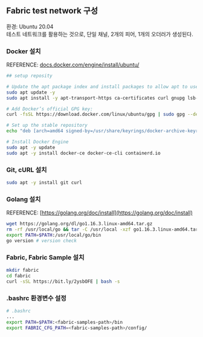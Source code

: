 ## Fabric test network 구성

환경: Ubuntu 20.04  
테스트 네트워크를 활용하는 것으로, 단일 채널, 2개의 피어, 1개의 오더러가 생성된다.

### Docker 설치

REFERENCE: [docs.docker.com/engine/install/ubuntu/](http://docs.docker.com/engine/install/ubuntu/)

```bash
## setup reposity

# Update the apt package index and install packages to allow apt to use a repository over HTTPS
sudo apt update -y
sudo apt install -y apt-transport-https ca-certificates curl gnupg lsb-release

# Add Docker’s official GPG key:
curl -fsSL https://download.docker.com/linux/ubuntu/gpg | sudo gpg --dearmor -o /usr/share/keyrings/docker-archive-keyring.gpg

# Set up the stable repository
echo "deb [arch=amd64 signed-by=/usr/share/keyrings/docker-archive-keyring.gpg] https://download.docker.com/linux/ubuntu $(lsb_release -cs) stable" | sudo tee /etc/apt/sources.list.d/docker.list > /dev/null

# Install Docker Engine
sudo apt -y update
sudo apt -y install docker-ce docker-ce-cli containerd.io
```

### Git, cURL 설치

```bash
sudo apt -y install git curl
```

### Golang 설치

REFERENCE: [https://golang.org/doc/install](https://golang.org/doc/install)

```bash
wget https://golang.org/dl/go1.16.3.linux-amd64.tar.gz
rm -rf /usr/local/go && tar -C /usr/local -xzf go1.16.3.linux-amd64.tar.gz
export PATH=$PATH:/usr/local/go/bin
go version # version check
```

### Fabric, Fabric Sample 설치

```bash
mkdir fabric
cd fabric
curl -sSL https://bit.ly/2ysbOFE | bash -s
```

### .bashrc 환경변수 설정

```bash
# .bashrc
...
export PATH=$PATH:<fabric-samples-path>/bin
export FABRIC_CFG_PATH=<fabric-samples-path>/config/
```